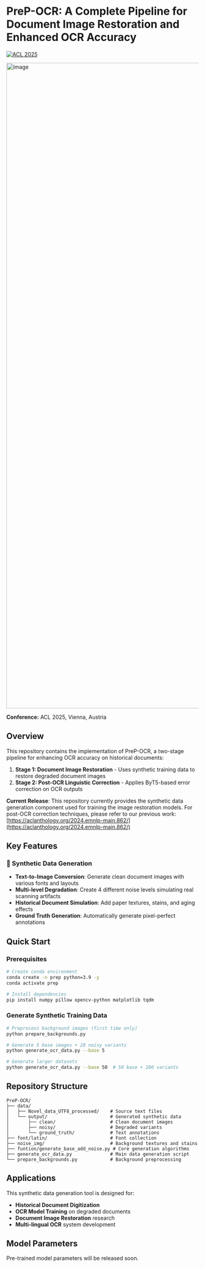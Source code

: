# PreP-OCR: A Complete Pipeline for Document Image Restoration and Enhanced OCR Accuracy

[![ACL 2025](https://img.shields.io/badge/ACL-2025-blue)](https://aclanthology.org/2025.acl-long.749/)

<img width="1687" alt="image" src="https://github.com/user-attachments/assets/f1b099cf-2db8-4720-9146-770932794e58" />

**Conference:** ACL 2025, Vienna, Austria

## Overview

This repository contains the implementation of PreP-OCR, a two-stage pipeline for enhancing OCR accuracy on historical documents:

1. **Stage 1: Document Image Restoration** - Uses synthetic training data to restore degraded document images
2. **Stage 2: Post-OCR Linguistic Correction** - Applies ByT5-based error correction on OCR outputs

**Current Release**: This repository currently provides the synthetic data generation component used for training the image restoration models. For post-OCR correction techniques, please refer to our previous work: [https://aclanthology.org/2024.emnlp-main.862/](https://aclanthology.org/2024.emnlp-main.862/)

## Key Features

### 🎯 Synthetic Data Generation
- **Text-to-Image Conversion**: Generate clean document images with various fonts and layouts
- **Multi-level Degradation**: Create 4 different noise levels simulating real scanning artifacts
- **Historical Document Simulation**: Add paper textures, stains, and aging effects
- **Ground Truth Generation**: Automatically generate pixel-perfect annotations

## Quick Start

### Prerequisites
```bash
# Create conda environment
conda create -n prep python=3.9 -y
conda activate prep

# Install dependencies
pip install numpy pillow opencv-python matplotlib tqdm
```

### Generate Synthetic Training Data

```bash
# Preprocess background images (first time only)
python prepare_backgrounds.py

# Generate 5 base images + 20 noisy variants
python generate_ocr_data.py --base 5

# Generate larger datasets
python generate_ocr_data.py --base 50  # 50 base + 200 variants
```

## Repository Structure

```
PreP-OCR/
├── data/
│   ├── Novel_data_UTF8_processed/    # Source text files
│   └── output/                       # Generated synthetic data
│       ├── clean/                    # Clean document images
│       ├── noisy/                    # Degraded variants
│       └── ground_truth/             # Text annotations
├── font/latin/                       # Font collection
├── noise_img/                        # Background textures and stains
├── funtion/generate_base_add_noise.py # Core generation algorithms
├── generate_ocr_data.py              # Main data generation script
└── prepare_backgrounds.py            # Background preprocessing
```

## Applications

This synthetic data generation tool is designed for:
- **Historical Document Digitization**
- **OCR Model Training** on degraded documents
- **Document Image Restoration** research
- **Multi-lingual OCR** system development

## Model Parameters

Pre-trained model parameters will be released soon.